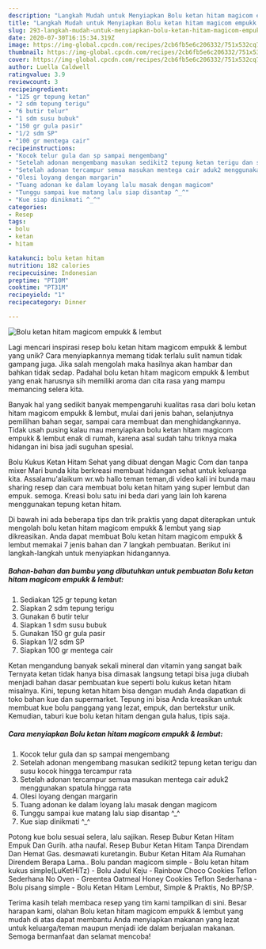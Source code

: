 ```yaml
---
description: "Langkah Mudah untuk Menyiapkan Bolu ketan hitam magicom empukk &amp;amp; lembut Anti Gagal"
title: "Langkah Mudah untuk Menyiapkan Bolu ketan hitam magicom empukk &amp;amp; lembut Anti Gagal"
slug: 293-langkah-mudah-untuk-menyiapkan-bolu-ketan-hitam-magicom-empukk-and-amp-lembut-anti-gagal
date: 2020-07-30T16:15:34.319Z
image: https://img-global.cpcdn.com/recipes/2cb6fb5e6c206332/751x532cq70/bolu-ketan-hitam-magicom-empukk-lembut-foto-resep-utama.jpg
thumbnail: https://img-global.cpcdn.com/recipes/2cb6fb5e6c206332/751x532cq70/bolu-ketan-hitam-magicom-empukk-lembut-foto-resep-utama.jpg
cover: https://img-global.cpcdn.com/recipes/2cb6fb5e6c206332/751x532cq70/bolu-ketan-hitam-magicom-empukk-lembut-foto-resep-utama.jpg
author: Luella Caldwell
ratingvalue: 3.9
reviewcount: 3
recipeingredient:
- "125 gr tepung ketan"
- "2 sdm tepung terigu"
- "6 butir telur"
- "1 sdm susu bubuk"
- "150 gr gula pasir"
- "1/2 sdm SP"
- "100 gr mentega cair"
recipeinstructions:
- "Kocok telur gula dan sp sampai mengembang"
- "Setelah adonan mengembang masukan sedikit2 tepung ketan terigu dan susu kocok hingga tercampur rata"
- "Setelah adonan tercampur semua masukan mentega cair aduk2 menggunakan spatula hingga rata"
- "Olesi loyang dengan margarin"
- "Tuang adonan ke dalam loyang lalu masak dengan magicom"
- "Tunggu sampai kue matang lalu siap disantap ^_^"
- "Kue siap dinikmati ^_^"
categories:
- Resep
tags:
- bolu
- ketan
- hitam

katakunci: bolu ketan hitam 
nutrition: 182 calories
recipecuisine: Indonesian
preptime: "PT10M"
cooktime: "PT31M"
recipeyield: "1"
recipecategory: Dinner

---
```



![Bolu ketan hitam magicom empukk &amp; lembut](https://img-global.cpcdn.com/recipes/2cb6fb5e6c206332/751x532cq70/bolu-ketan-hitam-magicom-empukk-lembut-foto-resep-utama.jpg)

Lagi mencari inspirasi resep bolu ketan hitam magicom empukk &amp; lembut yang unik? Cara menyiapkannya memang tidak terlalu sulit namun tidak gampang juga. Jika salah mengolah maka hasilnya akan hambar dan bahkan tidak sedap. Padahal bolu ketan hitam magicom empukk &amp; lembut yang enak harusnya sih memiliki aroma dan cita rasa yang mampu memancing selera kita.

Banyak hal yang sedikit banyak mempengaruhi kualitas rasa dari bolu ketan hitam magicom empukk &amp; lembut, mulai dari jenis bahan, selanjutnya pemilihan bahan segar, sampai cara membuat dan menghidangkannya. Tidak usah pusing kalau mau menyiapkan bolu ketan hitam magicom empukk &amp; lembut enak di rumah, karena asal sudah tahu triknya maka hidangan ini bisa jadi suguhan spesial.

Bolu Kukus Ketan Hitam Sehat yang dibuat dengan Magic Com dan tanpa mixer Mari bunda kita berkreasi membuat hidangan sehat untuk keluarga kita. Assalamu&#39;alaikum wr.wb hallo teman teman,di video kali ini bunda mau sharing resep dan cara membuat bolu ketan hitam yang super lembut dan empuk. semoga. Kreasi bolu satu ini beda dari yang lain loh karena menggunakan tepung ketan hitam.


Di bawah ini ada beberapa tips dan trik praktis yang dapat diterapkan untuk mengolah bolu ketan hitam magicom empukk &amp; lembut yang siap dikreasikan. Anda dapat membuat Bolu ketan hitam magicom empukk &amp; lembut memakai 7 jenis bahan dan 7 langkah pembuatan. Berikut ini langkah-langkah untuk menyiapkan hidangannya.

<!--inarticleads1-->

##### Bahan-bahan dan bumbu yang dibutuhkan untuk pembuatan Bolu ketan hitam magicom empukk &amp; lembut:

1. Sediakan 125 gr tepung ketan
1. Siapkan 2 sdm tepung terigu
1. Gunakan 6 butir telur
1. Siapkan 1 sdm susu bubuk
1. Gunakan 150 gr gula pasir
1. Siapkan 1/2 sdm SP
1. Siapkan 100 gr mentega cair


Ketan mengandung banyak sekali mineral dan vitamin yang sangat baik Ternyata ketan tidak hanya bisa dimasak langsung tetapi bisa juga diubah menjadi bahan dasar pembuatan kue seperti bolu kukus ketan hitam misalnya. Kini, tepung ketan hitam bisa dengan mudah Anda dapatkan di toko bahan kue dan supermarket. Tepung ini bisa Anda kreasikan untuk membuat kue bolu panggang yang lezat, empuk, dan bertekstur unik. Kemudian, taburi kue bolu ketan hitam dengan gula halus, tipis saja. 

<!--inarticleads2-->

##### Cara menyiapkan Bolu ketan hitam magicom empukk &amp; lembut:

1. Kocok telur gula dan sp sampai mengembang
1. Setelah adonan mengembang masukan sedikit2 tepung ketan terigu dan susu kocok hingga tercampur rata
1. Setelah adonan tercampur semua masukan mentega cair aduk2 menggunakan spatula hingga rata
1. Olesi loyang dengan margarin
1. Tuang adonan ke dalam loyang lalu masak dengan magicom
1. Tunggu sampai kue matang lalu siap disantap ^_^
1. Kue siap dinikmati ^_^


Potong kue bolu sesuai selera, lalu sajikan. Resep Bubur Ketan Hitam Empuk Dan Gurih. atha naufal. Resep Bubur Ketan Hitam Tanpa Direndam Dan Hemat Gas. desmawati kuretangin. Bubur Ketan Hitam Ala Rumahan Direndem Berapa Lama.. Bolu pandan magicom simple - Bolu ketan hitam kukus simple(LuKetHiTz) - Bolu Jadul Keju - Rainbow Choco Cookies Teflon Sederhana No Oven - Greentea Oatmeal Honey Cookies Teflon Sederhana - Bolu pisang simple - Bolu Ketan Hitam Lembut, Simple &amp; Praktis, No BP/SP. 

Terima kasih telah membaca resep yang tim kami tampilkan di sini. Besar harapan kami, olahan Bolu ketan hitam magicom empukk &amp; lembut yang mudah di atas dapat membantu Anda menyiapkan makanan yang lezat untuk keluarga/teman maupun menjadi ide dalam berjualan makanan. Semoga bermanfaat dan selamat mencoba!
